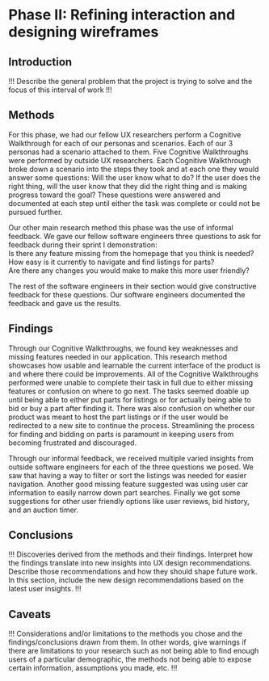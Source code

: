 # Phase II: Refining interaction and designing wireframes

## Introduction

!!! Describe the general problem that the project is trying to solve and the focus of this interval of work !!!

## Methods

For this phase, we had our fellow UX researchers perform a Cognitive Walkthrough for each of our personas and scenarios. Each of our 3 personas had a scenario attached to them. Five Cognitive Walkthroughs were performed by outside UX researchers. Each Cognitive Walkthrough broke down a scenario into the steps they took and at each one they would answer some questions: Will the user know what to do? If the user does the right thing, will the user know that they did the right thing and is making progress toward the goal? These questions were answered and documented at each step until either the task was complete or could not be pursued further.

Our other main research method this phase was the use of informal feedback. We gave our fellow software engineers three questions to ask for feedback during their sprint I demonstration:  
Is there any feature missing from the homepage that you think is needed?  
How easy is it currently to navigate and find listings for parts?  
Are there any changes you would make to make this more user friendly?

The rest of the software engineers in their section would give constructive feedback for these questions. Our software engineers documented the feedback and gave us the results. 

## Findings

Through our Cognitive Walkthroughs, we found key weaknesses and missing features needed in our application. This research method showcases how usable and learnable the current interface of the product is and where there could be improvements. All of the Cognitive Walkthroughs performed were unable to complete their task in full due to either missing features or confusion on where to go next. The tasks seemed doable up until being able to either put parts for listings or for actually being able to bid or buy a part after finding it. There was also confusion on whether our product was meant to host the part listings or if the user would be redirected to a new site to continue the process. Streamlining the process for finding and bidding on parts is paramount in keeping users from becoming frustrated and discouraged.

Through our informal feedback, we received multiple varied insights from outside software engineers for each of the three questions we posed. We saw that having a way to filter or sort the listings was needed for easier navigation. Another good missing feature suggested was using user car information to easily narrow down part searches. Finally we got some suggestions for other user friendly options like user reviews, bid history, and an auction timer.

## Conclusions

!!! Discoveries derived from the methods and their findings. Interpret how the findings translate into new insights into UX design recommendations. Describe those recommendations and how they should shape future work. In this section, include the new design recommendations based on the latest user insights. !!!

## Caveats

!!! Considerations and/or limitations to the methods you chose and the findings/conclusions drawn from them. In other words, give warnings if there are limitations to your research such as not being able to find enough users of a particular demographic, the methods not being able to expose certain information, assumptions you made, etc. !!!
